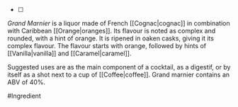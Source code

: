 - [ ] 
*Grand Marnier* is a liquor made of French [[Cognac|cognac]] in combination with Caribbean [[Orange|oranges]]. Its flavour is noted as complex and rounded, with a hint of orange. 
It is ripened in oaken casks, giving it its complex flavour. The flavour starts with orange, followed by hints of [[Vanilla|vanilla]] and [[Caramel|caramel]]. 

Suggested uses are as the main component of a cocktail, as a digestif, or by itself as a shot next to a cup of [[Coffee|coffee]].
Grand marnier contains an ABV of 40%.

#Ingredient 